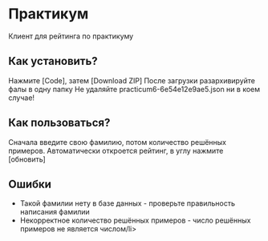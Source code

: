 # Практикум
Клиент для рейтинга по практикуму

<h2>Как установить?</h2>
<p>Нажмите [Code], затем [Download ZIP]
После загрузки разархивируйте фалы в одну папку
Не удаляйте practicum6-6e54e12e9ae5.json ни в коем случае!</p>

<h2>Как пользоваться?</h2>
<p>Сначала введите свою фамилию, потом количество решённых примеров.
Автоматически откроется рейтинг, в углу нажмите [обновить]</p>

<h2>Ошибки</h2>
<ul>
  <li>Такой фамилии нету в базе данных - проверьте правильность написания фамилии</li>
  <li>Некорректное количество решённых примеров - число решённых примеров не является числом/li>

